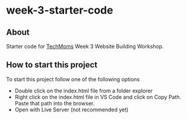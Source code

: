 # week-3-starter-code

## About
Starter code for [TechMoms](https://www.tech-moms.org/ "TechMoms") Week 3 Website Building Workshop.

## How to start this project
To start this project follow one of the following options
* Double click on the index.html file from a folder explorer
* Right click on the index.html file in VS Code and click on Copy Path. Paste that path into the browser.
* Open with Live Server (not recommended yet)

